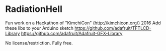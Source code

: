 # RadiationHell
Fun work on a Hackathon of "KimchiCon" (http://kimchicon.org/) 2016
Add these libs to your Arduino sketch
	https://github.com/adafruit/TFTLCD-Library
	https://github.com/adafruit/Adafruit-GFX-Library

No license/restriction. Fully free.


